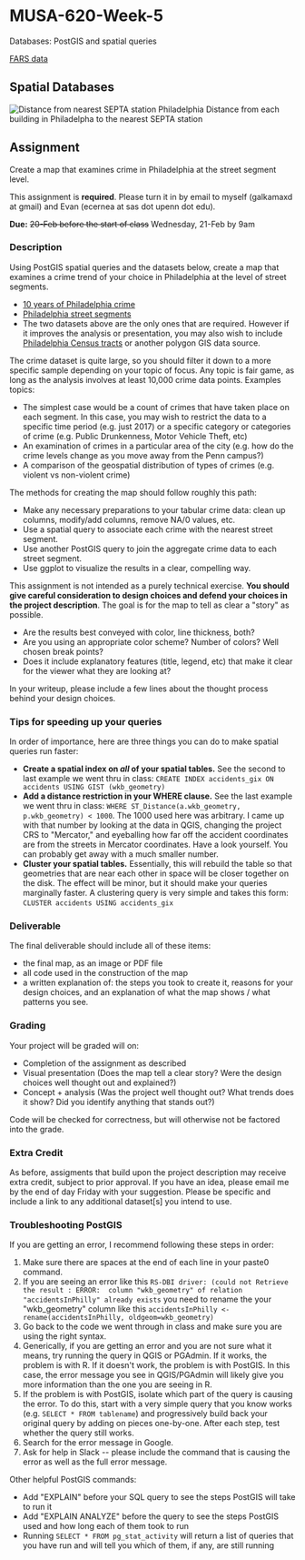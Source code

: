 # MUSA-620-Week-5
Databases: PostGIS and spatial queries

[FARS data](http://metrocosm.com/get-the-data/#accidents)

## Spatial Databases

![Distance from nearest SEPTA station Philadelphia](https://blueshift.io/distance-from-septa.png "Distance from nearest SEPTA station Philadelphia")
Distance from each building in Philadelpha to the nearest SEPTA station

## Assignment

Create a map that examines crime in Philadelphia at the street segment level.

This assignment is **required**. Please turn it in by email to myself (galkamaxd at gmail) and Evan (ecernea at sas dot upenn dot edu).

**Due:** ~~20-Feb before the start of class~~ Wednesday, 21-Feb by 9am

### Description

Using PostGIS spatial queries and the datasets below, create a map that examines a crime trend of your choice in Philadelphia at the level of street segments.

- [10 years of Philadelphia crime](https://www.kaggle.com/mchirico/philadelphiacrimedata/version/19)
- [Philadelphia street segments](https://github.com/MUSA-620-Spring-2018/MUSA-620-Week-5/blob/master/STR_Centerline.zip)
- The two datasets above are the only ones that are required. However if it improves the analysis or presentation, you may also wish to include [Philadelphia Census tracts](https://github.com/MUSA-620-Spring-2018/MUSA-620-Week-1/blob/master/census-tracts-philly.zip) or another polygon GIS data source.

The crime dataset is quite large, so you should filter it down to a more specific sample depending on your topic of focus. Any topic is fair game, as long as the analysis involves at least 10,000 crime data points. Examples topics:

- The simplest case would be a count of crimes that have taken place on each segment. In this case, you may wish to restrict the data to a specific time period (e.g. just 2017) or a specific category or categories of crime (e.g. Public Drunkenness, Motor Vehicle Theft, etc)
- An examination of crimes in a particular area of the city (e.g. how do the crime levels change as you move away from the Penn campus?)
- A comparison of the geospatial distribution of types of crimes (e.g. violent vs non-violent crime)

The methods for creating the map should follow roughly this path:

- Make any necessary preparations to your tabular crime data: clean up columns, modify/add columns, remove NA/0 values, etc.
- Use a spatial query to associate each crime with the nearest street segment.
- Use another PostGIS query to join the aggregate crime data to each street segment.
- Use ggplot to visualize the results in a clear, compelling way.

This assignment is not intended as a purely technical exercise. **You should give careful consideration to design choices and defend your choices in the project description**. The goal is for the map to tell as clear a "story" as possible.
- Are the results best conveyed with color, line thickness, both?
- Are you using an appropriate color scheme? Number of colors? Well chosen break points?
- Does it include explanatory features (title, legend, etc) that make it clear for the viewer what they are looking at?

In your writeup, please include a few lines about the thought process behind your design choices.

### Tips for speeding up your queries <a id="queryspeed"></a>

In order of importance, here are three things you can do to make spatial queries run faster:

* **Create a spatial index on *all* of your spatial tables.** See the second to last example we went thru in class: `CREATE INDEX accidents_gix ON accidents USING GIST (wkb_geometry)`
* **Add a distance restriction in your WHERE clause.** See the last example we went thru in class: `WHERE ST_Distance(a.wkb_geometry, p.wkb_geometry) < 1000`. The 1000 used here was arbitrary. I came up with that number by looking at the data in QGIS, changing the project CRS to "Mercator," and eyeballing how far off the accident coordinates are from the streets in Mercator coordinates. Have a look yourself. You can probably get away with a much smaller number.
* **Cluster your spatial tables.** Essentially, this will rebuild the table so that geometries that are near each other in space will be closer together on the disk. The effect will be minor, but it should make your queries marginally faster. A clustering query is very simple and takes this form: `CLUSTER accidents USING accidents_gix`

### Deliverable

The final deliverable should include all of these items:
- the final map, as an image or PDF file
- all code used in the construction of the map
- a written explanation of: the steps you took to create it, reasons for your design choices, and an explanation of what the map shows / what patterns you see.

### Grading

Your project will be graded will on:
- Completion of the assignment as described
- Visual presentation (Does the map tell a clear story? Were the design choices well thought out and explained?)
- Concept + analysis (Was the project well thought out? What trends does it show? Did you identify anything that stands out?)

Code will be checked for correctness, but will otherwise not be factored into the grade.

### Extra Credit

As before, assigments that build upon the project description may receive extra credit, subject to prior approval. If you have an idea, please email me by the end of day Friday with your suggestion. Please be specific and include a link to any additional  dataset[s] you intend to use.

### Troubleshooting PostGIS <a id="troubleshooting"></a>

If you are getting an error, I recommend following these steps in order:

1. Make sure there are spaces at the end of each line in your paste0 command.
2. If you are seeing an error like this `RS-DBI driver: (could not Retrieve the result : ERROR:  column "wkb_geometry" of relation "accidentsInPhilly" already exists` you need to rename the your "wkb_geometry" column like this `accidentsInPhilly <- rename(accidentsInPhilly, oldgeom=wkb_geometry)`
3. Go back to the code we went through in class and make sure you are using the right syntax.
4. Generically, if you are getting an error and you are not sure what it means, try running the query in QGIS or PGAdmin. If it works, the problem is with R. If it doesn't work, the problem is with PostGIS. In this case, the error message you see in QGIS/PGAdmin will likely give you more information than the one you are seeing in R.
5. If the problem is with PostGIS, isolate which part of the query is causing the error. To do this, start with a very simple query that you know works (e.g. `SELECT * FROM tablename`) and progressively build back your original query by adding on pieces one-by-one. After each step, test whether the query still works.
6. Search for the error message in Google.
7. Ask for help in Slack -- please include the command that is causing the error as well as the full error message.

Other helpful PostGIS commands:

* Add "EXPLAIN" before your SQL query to see the steps PostGIS will take to run it
* Add "EXPLAIN ANALYZE" before the query to see the steps PostGIS used and how long each of them took to run
* Running `SELECT * FROM pg_stat_activity` will return a list of queries that you have run and will tell you which of them, if any, are still running
